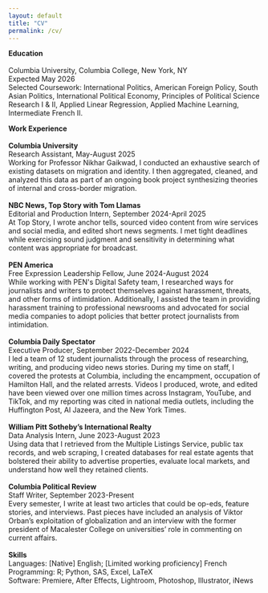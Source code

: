 ```yaml
---
layout: default
title: "CV"
permalink: /cv/
---
```


**Education**<br><br>
Columbia University, Columbia College, New York, NY<br>
Expected May 2026<br>
Selected Coursework: International Politics, American Foreign Policy, South Asian Politics, International Political Economy, Principles of Political Science Research I & II, Applied Linear Regression, Applied Machine Learning, Intermediate French II. <br>

**Work Experience**<br><br>
**Columbia University**<br>
Research Assistant, May-August 2025<br>
Working for Professor Nikhar Gaikwad, I conducted an exhaustive search of existing datasets on migration and identity. I then aggregated, cleaned, and analyzed this data as part of an ongoing book project synthesizing theories of internal and cross-border migration.<br><br>
**NBC News, Top Story with Tom Llamas**<br>
Editorial and Production Intern, September 2024-April 2025<br>
At Top Story, I wrote anchor tells, sourced video content from wire services and social media, and edited short news segments. I met tight deadlines while exercising sound judgment and sensitivity in determining what content was appropriate for broadcast.<br><br>
**PEN America**<br>
Free Expression Leadership Fellow, June 2024-August 2024<br>
While working with PEN's Digital Safety team, I researched ways for journalists and writers to protect themselves against harassment, threats, and other forms of intimidation. Additionally, I assisted the team in providing harassment training to professional newsrooms and advocated for social media companies to adopt policies that better protect journalists from intimidation.<br><br>
**Columbia Daily Spectator**<br>
Executive Producer, September 2022-December 2024<br>
I led a team of 12 student journalists through the process of researching, writing, and producing video news stories. During my time on staff, I covered the protests at Columbia, including the encampment, occupation of Hamilton Hall, and the related arrests. Videos I produced, wrote, and edited have been viewed over one million times across Instagram, YouTube, and TikTok, and my reporting was cited in national media outlets, including the Huffington Post, Al Jazeera, and the New York Times.<br><br>
**William Pitt Sotheby’s International Realty**<br>
Data Analysis Intern, June 2023-August 2023<br>
Using data that I retrieved from the Multiple Listings Service, public tax records, and web scraping, I created databases for real estate agents that bolstered their ability to advertise properties, evaluate local markets, and understand how well they retained clients.<br><br>
**Columbia Political Review**<br>
Staff Writer, September 2023-Present<br>
Every semester, I write at least two articles that could be op-eds, feature stories, and interviews. Past pieces have included an analysis of Viktor Orban’s exploitation of globalization and an interview with the former president of Macalester College on universities’ role in commenting on current affairs.<br><br>
**Skills**<br>
Languages: [Native] English; [Limited working proficiency] French<br>
Programming: R; Python, SAS, Excel, LaTeX<br>
Software: Premiere, After Effects, Lightroom, Photoshop, Illustrator, iNews


